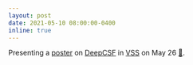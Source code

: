 ```yaml
---
layout: post
date: 2021-05-10 08:00:00-0400
inline: true
---
```


Presenting a [poster](https://www.dropbox.com/s/r0mx4dzp2r84p4c/ArashDeepCSF_VSS21.pdf?dl=0) on [DeepCSF](https://github.com/ArashAkbarinia/DeepCSF) in [VSS](https://2021.visionsciences.org/?p=poster_sessions&s=I&t=387) on May 26 [:movie_camera:](https://youtu.be/qHOk6m59PRw).

